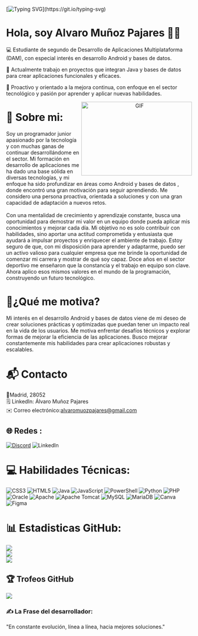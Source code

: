 [![Typing SVG](https://readme-typing-svg.herokuapp.com?color=0000FF&size=35&center=true&vCenter=true&width=1000&lines=¡Bienvenido+a+mi+perfil+GitHub!)](https://git.io/typing-svg)

# Hola, soy Alvaro Muñoz Pajares 👋🏻
💻 Estudiante de segundo de Desarrollo de Aplicaciones Multiplataforma (DAM), con especial interés en desarrollo Android y bases de datos.<br>

📱 Actualmente trabajo en proyectos que integran Java y bases de datos para crear aplicaciones funcionales y eficaces.<br>

🚀 Proactivo y orientado a la mejora continua, con enfoque en el sector tecnológico y pasión por aprender y aplicar nuevas habilidades.

<a target="_blank" align="center">

  <img align="right" top="500" height="200" width="300" alt="GIF" src="https://media.giphy.com/media/SWoSkN6DxTszqIKEqv/giphy.gif">
</a>



# 💫 Sobre mi:
Soy un programador junior apasionado por la tecnología y con muchas ganas de continuar desarrollándome en el sector. Mi formación en desarrollo de aplicaciones me ha dado una base sólida en diversas tecnologías, y mi enfoque ha sido profundizar en áreas como Android y bases de datos , donde encontró una gran motivación para seguir aprendiendo. Me considero una persona proactiva, orientada a soluciones y con una gran capacidad de adaptación a nuevos retos.<br><br>Con una mentalidad de crecimiento y aprendizaje constante, busca una oportunidad para demostrar mi valor en un equipo donde pueda aplicar mis conocimientos y mejorar cada día. Mi objetivo no es solo contribuir con habilidades, sino aportar una actitud comprometida y entusiasta que ayudará a impulsar proyectos y enriquecer el ambiente de trabajo. Estoy seguro de que, con mi disposición para aprender y adaptarme, puedo ser un activo valioso para cualquier empresa que me brinde la oportunidad de comenzar mi carrera y mostrar de qué soy capaz.
Doce años en el sector deportivo me enseñaron que la constancia y el trabajo en equipo son clave. Ahora aplico esos mismos valores en el mundo de la programación, construyendo un futuro tecnológico.
# 🚀¿Qué me motiva?
Mi interés en el desarrollo Android y bases de datos viene de mi deseo de crear soluciones prácticas y optimizadas que puedan tener un impacto real en la vida de los usuarios. Me motiva enfrentar desafíos técnicos y explorar formas de mejorar la eficiencia de las aplicaciones. Busco mejorar constantemente mis habilidades para crear aplicaciones robustas y escalables.

# 📬 Contacto
📍Madrid, 28052<br>
🗒️ LinkedIn: Álvaro Muñoz Pajares<br>
✉️ Correo electrónico:alvaromuozpajares@gmail.com​​





## 🌐 Redes :
[![Discord](https://img.shields.io/badge/Discord-%237289DA.svg?logo=discord&logoColor=white)](https://discord.gg/Varo89) ![LinkedIn](https://img.shields.io/badge/LinkedIn-%230077B5.svg?logo=linkedin&logoColor=white)

# 💻 Habilidades Técnicas:
![CSS3](https://img.shields.io/badge/css3-%231572B6.svg?style=for-the-badge&logo=css3&logoColor=white) ![HTML5](https://img.shields.io/badge/html5-%23E34F26.svg?style=for-the-badge&logo=html5&logoColor=white) ![Java](https://img.shields.io/badge/java-%23ED8B00.svg?style=for-the-badge&logo=openjdk&logoColor=white) ![JavaScript](https://img.shields.io/badge/javascript-%23323330.svg?style=for-the-badge&logo=javascript&logoColor=%23F7DF1E) ![PowerShell](https://img.shields.io/badge/PowerShell-%235391FE.svg?style=for-the-badge&logo=powershell&logoColor=white) ![Python](https://img.shields.io/badge/python-3670A0?style=for-the-badge&logo=python&logoColor=ffdd54) ![PHP](https://img.shields.io/badge/php-%23777BB4.svg?style=for-the-badge&logo=php&logoColor=white) ![Oracle](https://img.shields.io/badge/Oracle-F80000?style=for-the-badge&logo=oracle&logoColor=white) ![Apache](https://img.shields.io/badge/apache-%23D42029.svg?style=for-the-badge&logo=apache&logoColor=white) ![Apache Tomcat](https://img.shields.io/badge/apache%20tomcat-%23F8DC75.svg?style=for-the-badge&logo=apache-tomcat&logoColor=black) ![MySQL](https://img.shields.io/badge/mysql-4479A1.svg?style=for-the-badge&logo=mysql&logoColor=white) ![MariaDB](https://img.shields.io/badge/MariaDB-003545?style=for-the-badge&logo=mariadb&logoColor=white) ![Canva](https://img.shields.io/badge/Canva-%2300C4CC.svg?style=for-the-badge&logo=Canva&logoColor=white) ![Figma](https://img.shields.io/badge/figma-%23F24E1E.svg?style=for-the-badge&logo=figma&logoColor=white)


# 📊 Estadisticas GitHub:
![](https://github-readme-stats.vercel.app/api?username=AlvaroMP89&theme=tokyonight&hide_border=false&include_all_commits=false&count_private=false)<br/>
![](https://github-readme-streak-stats.herokuapp.com/?user=AlvaroMP89&theme=tokyonight&hide_border=false)<br/>
![](https://github-readme-stats.vercel.app/api/top-langs/?username=AlvaroMP89&theme=tokyonight&hide_border=false&include_all_commits=false&count_private=false&layout=compact)

## 🏆 Trofeos GitHub
![](https://github-profile-trophy.vercel.app/?username=AlvaroMP89&theme=transparent&no-frame=false&no-bg=true&margin-w=4)

### ✍️ La Frase del desarrollador:
"En constante evolución, línea a línea, hacia mejores soluciones."



